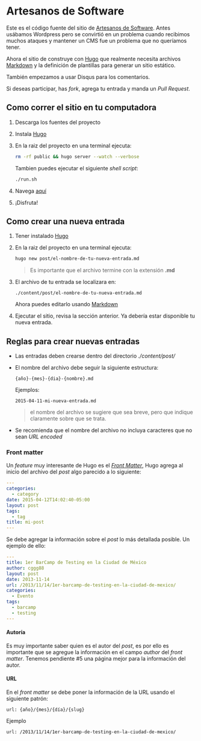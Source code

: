 # Artesanos de Software

Este es el código fuente del sitio de [Artesanos de Software][4]. Antes usábamos Wordpress pero se convirtió en un problema cuando recibimos muchos ataques y mantener un CMS fue un problema que no queríamos tener.

Ahora el sitio de construye con [Hugo][1] que realmente necesita archivos [Markdown][3] y la definición de plantillas para generar un sitio estático.

También empezamos a usar Disqus para los comentarios.

Si deseas participar, has _fork_, agrega tu entrada y manda un _Pull Request_.


## Como correr el sitio en tu computadora

1. Descarga los fuentes del proyecto
2. Instala [Hugo][1]
3. En la raiz del proyecto en una terminal ejecuta:

    ```bash
    rm -rf public && hugo server --watch --verbose 
    ```
    
    Tambien puedes ejecutar el siguiente _shell script_:
    
    ```bash
    ./run.sh
    ```
4. Navega [aquí][2]
5. ¡Disfruta!


## Como crear una nueva entrada
 
 1. Tener instalado [Hugo][1]
 2. En la raiz del proyecto en una terminal ejecuta:
 
 
    ```bash
    hugo new post/el-nombre-de-tu-nueva-entrada.md
    ```
    
    > Es importante que el archivo termine con la extensión __.md__
    
3. El archivo de tu entrada se localizara en:

   ```
   ./content/post/el-nombre-de-tu-nueva-entrada.md
   ```    
   
   Ahora  puedes editarlo usando [Markdown][3]

4. Ejecutar el sitio, revisa la sección anterior. Ya debería estar disponible tu nueva entrada.

## Reglas para crear nuevas entradas

- Las entradas deben crearse dentro del directorio  _./content/post/_
- El nombre del archivo debe seguir la siguiente estructura:

   ```
   {año}-{mes}-{dia}-{nombre}.md
   ```    
   
   Ejemplos:

   ```
   2015-04-11-mi-nueva-entrada.md
   ```   
   
   > el nombre del archivo se sugiere que sea breve, pero que indique claramente sobre que se trata.

- Se recomienda que el nombre del archivo no incluya caracteres que no sean _URL encoded_

### Front matter

Un _feature_ muy interesante de Hugo es el [_Front Matter_][5], Hugo agrega al inicio del archivo del _post_ algo parecido a lo siguiente:


  ```yaml
  ---
  categories:
    - category
  date: 2015-04-12T14:02:40-05:00
  layout: post
  tags:
    - tag
  title: mi-post
  ---
  ```
  
Se debe agregar la información sobre el _post_ lo más detallada posible. Un ejemplo de ello:

  ```yaml
  ---
  title: 1er BarCamp de Testing en la Ciudad de México
  author: cggg88
  layout: post
  date: 2013-11-14
  url: /2013/11/14/1er-barcamp-de-testing-en-la-ciudad-de-mexico/
  categories:
    - Evento
  tags:
    - barcamp
    - testing
  ---
  ```

#### Autoría

Es muy importante saber quien es el autor del _post_, es por ello es importante que se agregue la información en el campo _author_ del _front matter_. Tenemos pendiente #5 una página mejor para la información del autor.


#### URL

En el _front matter_ se debe poner la información de la URL usando el siguiente patrón:

  ```
  url: {año}/{mes}/{día}/{slug}
  ```

  Ejemplo

  ```
  url: /2013/11/14/1er-barcamp-de-testing-en-la-ciudad-de-mexico/
  ```
  
 [1]: http://gohugo.io
 [2]: http://localhost:1313/software
 [3]: http://daringfireball.net/projects/markdown/
 [4]: http://artesanos.de/software
 [5]: http://gohugo.io/content/front-matter/
 
 
 